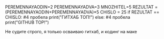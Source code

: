 PEREMENNAYAODIN=2
PEREMENNAYADVA=3
MNOZHITEL=5
REZULTAT = (PEREMENNAYAODIN+PEREMENNAYADVA)*5
CHISLO = 25
if REZULTAT == CHISLO:
#4 пробела	print("ГИТХАБ ТОП!")
else:
#4 пробела      print("GITHUB TOP!")

Не судите строго, я только осваиваю гитхаб, и кодинг на маке
